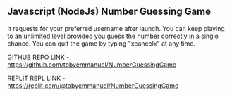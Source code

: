 ## Javascript (NodeJs) Number Guessing Game
It requests for your preferred username after launch. You can keep playing to an unlimited level provided you guess the number correctly in a single chance. You can quit the game by typing "xcancelx" at any time.

GITHUB REPO LINK -  https://github.com/tobyemmanuel/NumberGuessingGame

REPLIT REPL LINK - https://replit.com/@tobyemmanuel/NumberGuessingGame